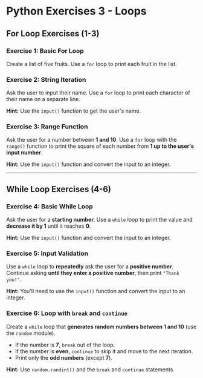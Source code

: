 # Python Exercises 3 - Loops

## For Loop Exercises (1-3)

### Exercise 1: Basic For Loop
Create a list of five fruits. Use a `for` loop to print each fruit in the list.

### Exercise 2: String Iteration
Ask the user to input their name. Use a `for` loop to print each character of their name on a separate line.  

**Hint:** Use the `input()` function to get the user's name.

### Exercise 3: Range Function
Ask the user for a number between **1 and 10**. Use a `for` loop with the `range()` function to print the square of each number from **1 up to the user's input number**.  

**Hint:** Use the `input()` function and convert the input to an integer.

---

## While Loop Exercises (4-6)

### Exercise 4: Basic While Loop
Ask the user for a **starting number**. Use a `while` loop to print the value and **decrease it by 1** until it reaches **0**.  

**Hint:** Use the `input()` function and convert the input to an integer.

### Exercise 5: Input Validation
Use a `while` loop to **repeatedly** ask the user for a **positive number**. Continue asking **until they enter a positive number**, then print `"Thank you!"`.  

**Hint:** You'll need to use the `input()` function and convert the input to an integer.

### Exercise 6: Loop with `break` and `continue`
Create a `while` loop that **generates random numbers between 1 and 10** (use the `random` module).  

- If the number is **7**, `break` out of the loop.  
- If the number is **even**, `continue` to skip it and move to the next iteration.  
- Print only the **odd numbers** (except **7**).  

**Hint:** Use `random.randint()` and the `break` and `continue` statements.

